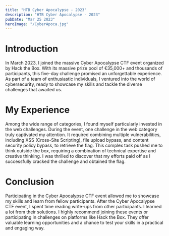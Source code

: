```yaml
---
title: "HTB Cyber Apocalypse - 2023"
description: "HTB Cyber Apocalypse - 2023"
pubDate: "Mar 25 2023"
heroImage: "/CyberApoca.jpg"
---
```


# Introduction
In March 2023, I joined the massive Cyber Apocalypse CTF event organized by Hack the Box. With its massive prize pool of €35,000+ and thousands of participants, this five-day challenge promised an unforgettable experience. As part of a team of enthusiastic individuals, I ventured into the world of cybersecurity, ready to showcase my skills and tackle the diverse challenges that awaited us.

# My Experience
Among the wide range of categories, I found myself particularly invested in the web challenges. During the event, one challenge in the web category truly captivated my attention. It required combining multiple vulnerabilities, including XSS (Cross-Site Scripting), file upload bypass, and content security policy bypass, to retrieve the flag. This complex task pushed me to think outside the box, requiring a combination of technical expertise and creative thinking. I was thrilled to discover that my efforts paid off as I successfully cracked the challenge and obtained the flag.

# Conclusion
Participating in the Cyber Apocalypse CTF event allowed me to showcase my skills and learn from fellow participants. After the Cyber Apocalypse CTF event, I spent time reading write-ups from other participants. I learned a lot from their solutions. I highly recommend joining these events or participating in challenges on platforms like Hack the Box. They offer valuable learning opportunities and a chance to test your skills in a practical and engaging way. 